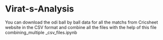 # Virat-s-Analysis
You can download the odi ball by ball data for all the matchs from Cricsheet website in the CSV format and combine all the files with the help of this file combining_multiple _csv_files.ipynb
